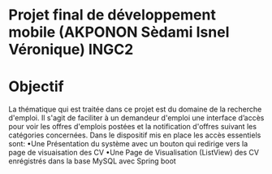 # Projet final de développement mobile (AKPONON Sèdami Isnel Véronique) INGC2
# Objectif
La thématique qui est traitée dans ce projet est du domaine de la recherche d'emploi. Il s'agit de faciliter à un demandeur 
d'emploi une interface d’accès pour voir les offres d'emplois postées et la notification d'offres suivant les catégories concernées. 
Dans le dispositif mis en place les accès essentiels sont: 
 •Une Présentation du système avec un bouton qui redirige vers la 
page de visuaisation des CV 
 •Une Page de Visualisation (ListView) des CV enrégistrés dans la 
base MySQL avec Spring boot
